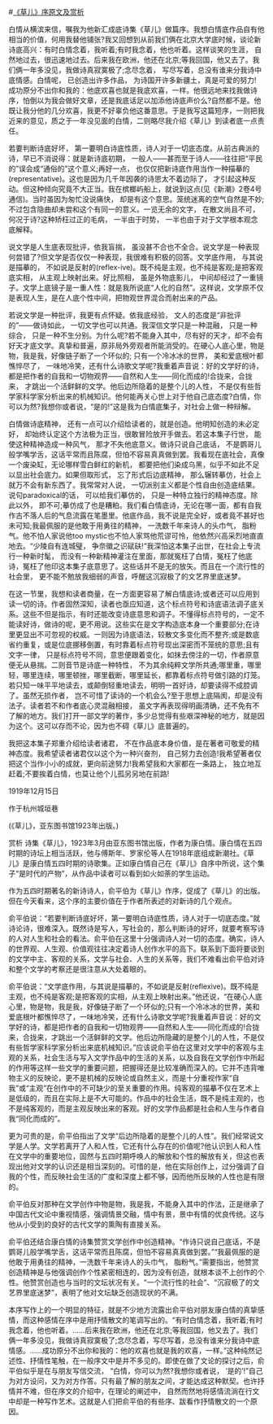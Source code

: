 #[《草儿》序原文及赏析](https://www.vrrw.net/wx/14295.html)

白情从横滨来信，嘱我为他新汇成底诗集《草儿》做篇序。我想白情底作品自有他相当的价值，何用我替他铺张?我又回想到从前我们俩在北京大学底时候，谈论新诗底高兴：有时白情念着，我听着;有时我念着，他也听着。这样谈笑的生涯， 自然地过去，很迅速地过去。后来我在欧洲，他还在北京;等我回国，他又去了。我们俩一年多没见，我做诗真寂寞极了;念尽念着， 写尽写着，总没有谁来分我诗中底情感。白情呢， 已创造出许多作品， 为诗国开许多新疆土，真是可爱的努力! 成功原分不出你和我的：他底欢喜也就是我底欢喜，一样。他很远地来找我做诗序，怕倒以为我会做好文章，还是我底话足以加添他诗底声价么?自然都不是。他既让我分他的几分欢喜，我更不好辜负他这番意思。于是我写这篇短序，一则把我近来的意见，质之于一年没见面的白情，二则略尽我介绍《草儿》到读者底一点责任。

若要判断诗底好坏， 第一要明白诗底性质，诗人对于一切底态度。从前古典派的诗，早已不消说得：就是新诗底初期， 一般人——甚而至于诗人——往往把“平民的”误会成“通俗的”这个意义;再好一点， 也仅仅把新诗底作用当作一种描摹的(representative)。这也是因为几千年因袭的诗思太不着边际了， 才引起这种反动。但这种倾向究竟不大正当。我在槟榔屿船上，就说到这点(见《新潮》2卷4号通信)。当时虽因为匆忙没说痛快， 却是有这个意思。笼统迷离的空气自然是不妙;不过包含隐曲却未尝和这个有同一的意义。一览无余的文字， 在散文尚且不可，何况于诗?这种矫枉过正的毛病， 一半由于时势， 一半也由于对于文学根本观念底解释。

说文学是人生底表现批评，依我盲揣， 虽没甚不合也不全合。说文学是一种表现何尝错了?但文学是否仅仅一种表现，我很难有积极的回答。文学底作用， 与其说是描摹的， 不如说是反射的(reflex-ive)。既不纯是主观，也不纯是客观;是把客观底实相， 从主观上映射出来。好比照相， 虽是外物底影儿， 中间却经过了一重镜子。文学上底镜子是一重人性：就是我所说底“人化的自然”。这样说，文学原不仅是表现人生，是在人底个性中间，把物观世界混合而射出来的产品。

若说文学是一种批评，我更有点怀疑。依我底经验， 文人的态度是“非批评的”——做诗如此， 一切文学也可以共通。我深信文学只是一种混融， 只是一种综合， 只是一种不生分别。为什么呢?若不能身入其中，尽有好的天才，却不会有好天才底文学。真挚和普遍，原非局外旁观者所能消受的。在硬心人底心里，物是物，我是我，好像链子断了一个环似的; 只有一个冷冰冰的世界， 美和爱底根叶都憔悴尽了， 一味地冷笑，还有什么诗歌文学呢?我重着声音说：好的文学好的诗，都是把作者的自我和一切物观界——自然和人生——同化而成的!合拢来，合拢来， 才跳出一个活鲜鲜的文学。他后边所隐着的是整个儿的人性， 不是仅有些哲学家科学家分析出来的机械知识。他何能再关心世上对于他自己底态度?白情，你可以为然?我想你或者说，“是的!”这是我为白情底集子，对社会上做一种辩解。

白情做诗底精神， 还有一点可以介绍给读者的，就是创造。他明知创造的未必定好， 却始终认定这个方法极为正当，很敢冒险放开手做去。若这本集子行世， 能使这种精神造成一种风气， 那才不失他底意义。做诗只说自己底话， 不是鹦哥儿般学嘴学舌，这话平常而且陈腐，但怕不容易真真做到罢。我看现在底社会，真像一个废染缸，无论哪样雪白鲜红的新机， 都要把他们染成乌黑，似乎不如此不足以显出社会底力。如果但取形式， 忘了形式后边底精神， 那么辗转摹仿，社会上就万不会有新东西了。我常常对人说， 一切派别主义都是个性自由创造底结果。说句paradoxical的话， 可以给我们摹仿的， 只是一种特立独行的精神态度。除此以外， 即不可;摹仿成了也是糟粕。我们看白情底诗，无论在哪一面，都有自我作古不落人后的气息流露在笔墨里。他底作品，我不说是完全好，或者竟不甚好也未可知;我最佩服的是他敢于用勇往的精神， 一洗数千年来诗人的头巾气， 脂粉气。他不怕人家说他too mystic也不怕人家骂他荒谬可怜，他依然兴高采烈地直直地去。“少陵自有连城璧， 争奈徽之识碔砆!”我深怕这本集子出世，在社会上专流行一种新时髦， 而没有一种新精神灌注在里面，那就冤枉了白情，冤枉了他底诗，冤枉了他印这本集子底意思了。这些话并不是无的放矢。而且在一个流行性的社会里， 更不能不勉放我细弱的声音，呼醒这沉寂极了的文艺界里底迷梦。

在这一节里，我想和读者商量，在一方面更容易了解白情底诗;或者还可以应用到读一切的诗。作者固然深知，读者也亟应知道，这个标点符号和诗底语法调子底关系。这些不但是指示，有时还能改变诗底意思和调子。不懂得标点符号的，一定不能读好诗，做诗的呢，更不用说。这些实在是文字构造底本身一个重要部分;在诗里更显出不可忽视的权威。一则因为诗底语法，较散文多变化而不整齐;或是数底省约重复，或是位底挪移倒置，有时靠着标点符号现出深密而不笼统的意思;且有文字一律， 只是标点符号不同，意思便跟着变化，如抹去傍注的一切，作者原意便无从悬揣。二则音节是诗底一种特性， 不为其余纯粹文学所共通;哪里重，哪里轻，哪里连续，哪里顿挫，哪里截断，哪里延长，都靠着标点符号做引路的灯笼。若只知一味平平地读去，或颠倒轻重地读去，明明一首好诗，却要读得不成腔调了。虽然无损作者， 岂不可惜了读诗的一个机会么?至于思想上底隔阂，却是没有法子。读者若不和作者底心灵混融相接， 虽文字再表现得明画清确，还不免有不了解的地方。我们打开一部文学的著作，多少总觉得有些艰深神秘的地方，就是因为这个。这可以存而不论，因为也不碍《草儿》底普遍的。

我把这本集子郑重介绍给读者诸君， 不在作品底本身价值，是在著者可敬爱的精神态度。我希望读者诸君仅以这个为一种兴奋剂， 自己努力去创造!我希望著者仅把这个当作小小的成就，更向前途努力!我希望我和大家都在一条路上， 独立地互赶着;不要挨着白情，也莫让他个儿孤另另地在前路!

1919年12月15日

作于杭州城垣巷

(《草儿》，亚东图书馆1923年出版。)



赏析 诗集《草儿》，1923年3月由亚东图书馆出版，作者为康白情。康白情在五四时期的诗坛上相当活跃，他与傅斯年、罗家伦等人在1918年底组成新潮社。《草儿》是康白情五四时期的诗歌集。正如康白情自己在《草儿》自序中所说，这个集子“是时代的产物”，从作品中读者可以看到如火如荼的学生运动。

作为五四时期著名的新诗诗人，俞平伯为《草儿》作序，促成了《草儿》的出版。但在今天看来，这个序的主要价值在于作者所表述的对新诗的几个观点。

俞平伯说：“若要判断诗底好坏，第一要明白诗底性质，诗人对于一切底态度。”就诗论诗，很难深入。既然诗是写人，写社会的，那么判断诗的好坏，就要考察写诗的人对人生和社会的看法。俞平伯在这里十分强调诗人对一切的态度。确实，诗人的世界观、人生观、价值观往往决定着诗人创作水平的高下。联系到下面将要谈到的文学中主、客观的关系，文学与社会、人生的关系等，我们不难看出俞平伯对诗和整个文学的考察还是很注意从大处着眼的。

俞平伯说：“文学底作用，与其说是描摹的，不如说是反射(reflexive)。既不纯是主观，也不纯是客观;是把客观的实相，从主观上映射出来。”他还说，“在硬心人底心里，物是物，我是我，好像链子断了一个环似的;只有一个冷冰冰的世界，美和爱底根叶都憔悴尽了，一味地冷笑，还有什么诗歌文学呢?我重着声音说：好的文学好的诗，都是把作者的自我和一切物观界——自然和人生——同化而成的!合拢来，合拢来，才跳出一个活鲜鲜的文学。他后边所隐藏的是整个儿的人性，不是仅有些哲学家科学家分析出来底机械知识。”应该说俞平伯在这里对文学中的客观与主观的关系，社会生活与写入文学作品中的生活的关系，以及自我在文学创作中所起的作用等这样一些文学的重要问题，把握得还是比较准确而深入的。它并不违背唯物主义的反映论，更不是机械的反映论或自然主义，而是十分重视作家“自我”或“主观”在创作中的不可缺少的至关重要的作用。纯客观的描摹不仅在艺术上是低级的，而且在实际上是不大可能的。作品中的社会生活，既不是纯主观的，也不是纯客观的，而是主观反映出来的客观。好的文学作品都是社会和人生与作者自我“同化而成的”。

更为可贵的是，俞平伯指出了文学“后边所隐着的是整个儿的人性”。我们经常说文学是人学。文学若离开了人和人性，它还有什么存在的价值呢?他认识到人和人性在文学中的重要地位，固然与五四时期呼唤人的解放和个性的解放有关，但这也表现出他对文学的认识还是相当深刻的。可惜的是，他在实际创作上，过分强调了自我的个性，而反映社会生活的广度和深度上都不够，因而他所反映的人性也是有限的。

俞平伯反对那种在文学创作中物是物，我是我，不能身入其中的作法，正是继承了中国古代文论中重视情感，强调情景交融，情中有景，景中有情的优良传统。这与他从小受到的良好的古代文学的熏陶有直接关系。

俞平伯还结合康白情的诗集赞赏文学创作中创造精神。“作诗只说自己底话，不是鹦哥儿般学嘴学舌，这话平常而且陈腐，但怕不容易真真做到罢。”“我最佩服的是他敢于用勇往的精神，一洗数千年来诗人的头巾气， 脂粉气。”需要指出，他赞赏创造精神是与他强调创作个性紧密相连的，因为没有创造，就根本谈不上创作的个性。他赞赏创造也与当时的文坛状况有关。“一个流行性的社会”、“沉寂极了的文艺界里底迷梦”，表明了他对文坛缺乏创造现状的不满。

本序写作上的一个明显的特征，就是不少地方流露出俞平伯对朋友康白情的真挚感情，而这种感情在序中是用抒情散文的笔调写出的。“有时白情念着，我听着;有时我念着，他也听着。……后来我在欧洲，他还在北京;等我回国，他又去了。我们俩一年多没见，我做诗真寂寞极了;念尽念着，写尽写着，总没有谁来分我诗中底情感。……成功原分不出你和我的：他的欢喜也就是我的欢喜，一样。”这种纯然记述性、抒情性笔触，在一般序文中是并不多见的。即使在做了文论的探讨之后，俞平伯似乎是在与朋友写信交流， “白情，你可以为然?我想你或者说， ‘是的’!”自己为对方设问，又为对方作答。只有最了解的朋友之间，才能达成这种默契。也许抒情并不难，但在序文的介绍中，在理论的阐述中， 自然而然地将感情流淌在行文中却是一种写作艺术。这就是人们把俞平伯的有些序、跋看作抒情散文的一个原因。

